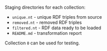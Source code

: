 Staging directories for each collection:

- `unique.nt` - unique RDF triples from source 
- `removed.nt` - removed RDF triples
- `filtered.nt` - RDF data ready to be loaded
- `README.md` - transformation report

Collection `0` can be used for testing.
